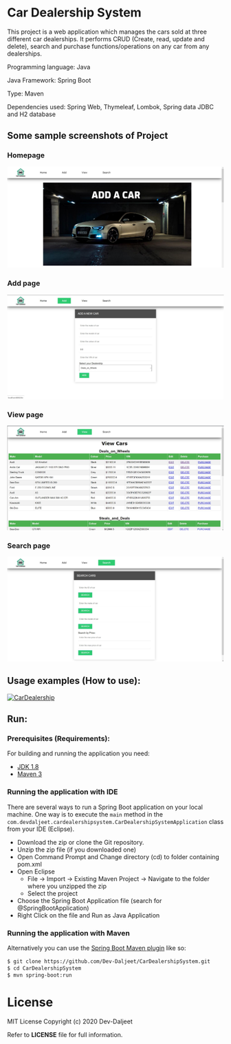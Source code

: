 # Car Dealership System

This project is a web application which manages the cars sold at three different car dealerships. It performs CRUD (Create, read, update and delete), search and purchase 
functions/operations on any car from any dealerships.

Programming language: Java

Java Framework: Spring Boot

Type: Maven

Dependencies used: Spring Web, Thymeleaf, Lombok, Spring data JDBC and H2 database

## Some sample screenshots of Project

### Homepage
![Screesshot of Homepage](https://github.com/Dev-Daljeet/Screenshots/blob/master/CarDealership/Deafult.jpg?raw=true)

### Add page
![Screesshot of add page](https://github.com/Dev-Daljeet/Screenshots/blob/master/CarDealership/add.jpg?raw=true)

### View page
![Screesshot of view page](https://github.com/Dev-Daljeet/Screenshots/blob/master/CarDealership/view.jpg?raw=true)

### Search page
![Screesshot of search page](https://github.com/Dev-Daljeet/Screenshots/blob/master/CarDealership/search.jpg?raw=true)


## Usage examples (How to use):
[![CarDealership](https://res.cloudinary.com/marcomontalbano/image/upload/v1605137890/video_to_markdown/images/youtube--Wh6eOBVedmg-c05b58ac6eb4c4700831b2b3070cd403.jpg)](https://youtu.be/Wh6eOBVedmg "CarDealership")

## Run:
### Prerequisites (Requirements):

For building and running the application you need:

- [JDK 1.8](http://www.oracle.com/technetwork/java/javase/downloads/jdk8-downloads-2133151.html)
- [Maven 3](https://maven.apache.org)

### Running the application with IDE

There are several ways to run a Spring Boot application on your local machine. One way is to execute the `main` method in the `com.devdaljeet.cardealershipsystem.CarDealershipSystemApplication` class from your IDE (Eclipse).

* 	Download the zip or clone the Git repository.
* 	Unzip the zip file (if you downloaded one)
* 	Open Command Prompt and Change directory (cd) to folder containing pom.xml
* 	Open Eclipse
	* File -> Import -> Existing Maven Project -> Navigate to the folder where you unzipped the zip
	* Select the project
* 	Choose the Spring Boot Application file (search for @SpringBootApplication)
* 	Right Click on the file and Run as Java Application

### Running the application with Maven

Alternatively you can use the [Spring Boot Maven plugin](https://docs.spring.io/spring-boot/docs/current/reference/html/build-tool-plugins-maven-plugin.html) like so:

```shell
$ git clone https://github.com/Dev-Daljeet/CarDealershipSystem.git
$ cd CarDealershipSystem
$ mvn spring-boot:run
```

# License
MIT License
Copyright (c) 2020 Dev-Daljeet

Refer to **LICENSE** file for full information.

